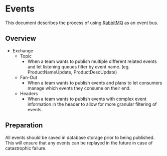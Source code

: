 # Events
This document describes the process of using [RabbitMQ](Messaging/RabbitMQ) as
an event bus.

## Overview

* Exchange
  * Topic
    * When a team wants to publish multiple different related events and let
    listening queues filter by event name. (eg. ProductNameUpdate,
    ProductDescUpdate)
  * Fan-Out
    * When a team wants to publish events and plans to let consumers manage
    which events they consume on their end.
  * Headers
    * When a team wants to publish events with complex event information in
    the header to allow for more granular filtering of events.

## Preparation

All events should be saved in database storage prior to being published.
This will ensure that any events can be replayed in the future in case of
catastrophic failure.
